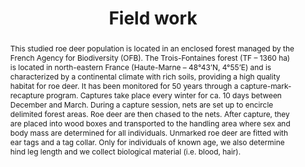 ---
title: Field work

event: An example of roe deer manipulation
event_url: https://jhm.fr/on-compte-les-chevreuils-pres-de-saint-dizier/

location: Trois-Fontaines

summary: The Haute-Marne journal wrote about our CMR programs in the Trois-Fontaines forest
abstract: 'This studied roe deer population is located in an enclosed forest managed by the French Agency for Biodiversity (OFB). The Trois-Fontaines forest (TF – 1360 ha) is located in north-eastern France (Haute-Marne – 48°43’N, 4°55’E) and is characterized by a continental climate with rich soils, providing a high quality habitat for roe deer. It has been monitored for 50 years through a capture-mark-recapture program. Captures take place every winter for ca. 10 days between December and March. During a capture session, nets are set up to encircle delimited forest areas. Roe deer are then chased to the nets. After capture, they are placed into wood boxes and transported to the handling area where sex and body mass are determined for all individuals. Unmarked roe deer are fitted with ear tags and a tag collar. Only for individuals of known age, we also determine hind leg length and we collect biological material (i.e. blood, hair).'

# Schedule page publish date (NOT talk date).
publishDate: '2022-02-18T00:00:00Z'

authors:
  - admin

tags: []

# Is this a featured talk? (true/false)
featured: false

image:
  caption: 'Image credit: [JHM](https://jhm.fr/on-compte-les-chevreuils-pres-de-saint-dizier/)'
  focal_point: Right

# Markdown Slides (optional).
#   Associate this talk with Markdown slides.
#   Simply enter your slide deck's filename without extension.
#   E.g. `slides = "example-slides"` references `content/slides/example-slides.md`.
#   Otherwise, set `slides = ""`.
slides: ""

# Projects (optional).
#   Associate this post with one or more of your projects.
#   Simply enter your project's folder or file name without extension.
#   E.g. `projects = ["internal-project"]` references `content/project/deep-learning/index.md`.
#   Otherwise, set `projects = []`.
projects:
  - example
---